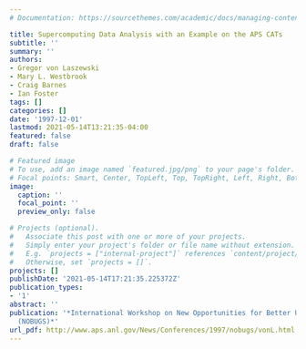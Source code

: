 ```yaml
---
# Documentation: https://sourcethemes.com/academic/docs/managing-content/

title: Supercomputing Data Analysis with an Example on the APS CATs
subtitle: ''
summary: ''
authors:
- Gregor von Laszewski
- Mary L. Westbrook
- Craig Barnes
- Ian Foster
tags: []
categories: []
date: '1997-12-01'
lastmod: 2021-05-14T13:21:35-04:00
featured: false
draft: false

# Featured image
# To use, add an image named `featured.jpg/png` to your page's folder.
# Focal points: Smart, Center, TopLeft, Top, TopRight, Left, Right, BottomLeft, Bottom, BottomRight.
image:
  caption: ''
  focal_point: ''
  preview_only: false

# Projects (optional).
#   Associate this post with one or more of your projects.
#   Simply enter your project's folder or file name without extension.
#   E.g. `projects = ["internal-project"]` references `content/project/deep-learning/index.md`.
#   Otherwise, set `projects = []`.
projects: []
publishDate: '2021-05-14T17:21:35.225372Z'
publication_types:
- '1'
abstract: ''
publication: '*International Workshop on New Opportunities for Better User Group Software
  (NOBUGS)*'
url_pdf: http://www.aps.anl.gov/News/Conferences/1997/nobugs/vonL.html
---
```

